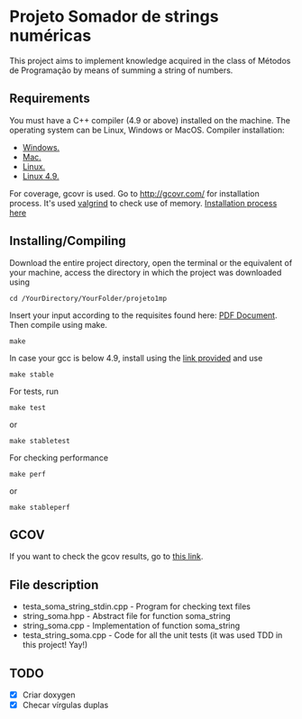 # Projeto Somador de strings numéricas

This project aims to implement knowledge acquired in the class of Métodos de Programação by means of summing a string of numbers.

## Requirements

You must have a C++ compiler (4.9 or above) installed on the machine.
The operating system can be Linux, Windows or MacOS.
Compiler installation:
- [Windows.](https://cs.calvin.edu/courses/cs/112/resources/installingEclipse/cygwin/)
- [Mac.](https://www.mkyong.com/mac/how-to-install-gcc-compiler-on-mac-os-x/)
- [Linux.](https://askubuntu.com/questions/348654/how-to-install-g-compiler)
- [Linux 4.9.](https://askubuntu.com/questions/428198/getting-installing-gcc-g-4-9-on-ubuntu)

For coverage, gcovr is used. Go to http://gcovr.com/ for installation process.
It's used [valgrind](http://valgrind.org/) to check use of memory. [Installation process here](http://valgrind.org/docs/manual/dist.install.html)

## Installing/Compiling

Download the entire project directory, open the terminal or the equivalent of your machine, access the directory in which the project was downloaded using

```
cd /YourDirectory/YourFolder/projeto1mp
```
Insert your input according to the requisites found here: [PDF Document](mp_t1.pdf).
Then compile using make.

```
make
```
In case your gcc is below 4.9, install using the [link provided](https://askubuntu.com/questions/428198/getting-installing-gcc-g-4-9-on-ubuntu)
and use
```
make stable
```
For tests, run
```
make test
```
or
```
make stabletest
```
For checking performance
```
make perf
```
or
```
make stableperf
```

## GCOV

If you want to check the gcov results, go to [this link](https://cdn.rawgit.com/alexandrebarbaruiva/projeto1mp/f2607218/coverage.html).

## File description

- testa_soma_string_stdin.cpp - Program for checking text files
- string_soma.hpp - Abstract file for function soma_string
- string_soma.cpp - Implementation of function soma_string
- testa_string_soma.cpp - Code for all the unit tests (it was used TDD in this project! Yay!)

## TODO

- [x] Criar doxygen
- [x] Checar vírgulas duplas
